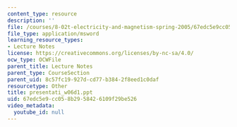 ```yaml
---
content_type: resource
description: ''
file: /courses/8-02t-electricity-and-magnetism-spring-2005/67edc5e9cc058b2958426109f29be526_presentati_w06d1.ppt
file_type: application/msword
learning_resource_types:
- Lecture Notes
license: https://creativecommons.org/licenses/by-nc-sa/4.0/
ocw_type: OCWFile
parent_title: Lecture Notes
parent_type: CourseSection
parent_uid: 8c57fc19-927d-cd77-b384-2f8eed1c0daf
resourcetype: Other
title: presentati_w06d1.ppt
uid: 67edc5e9-cc05-8b29-5842-6109f29be526
video_metadata:
  youtube_id: null
---
```

